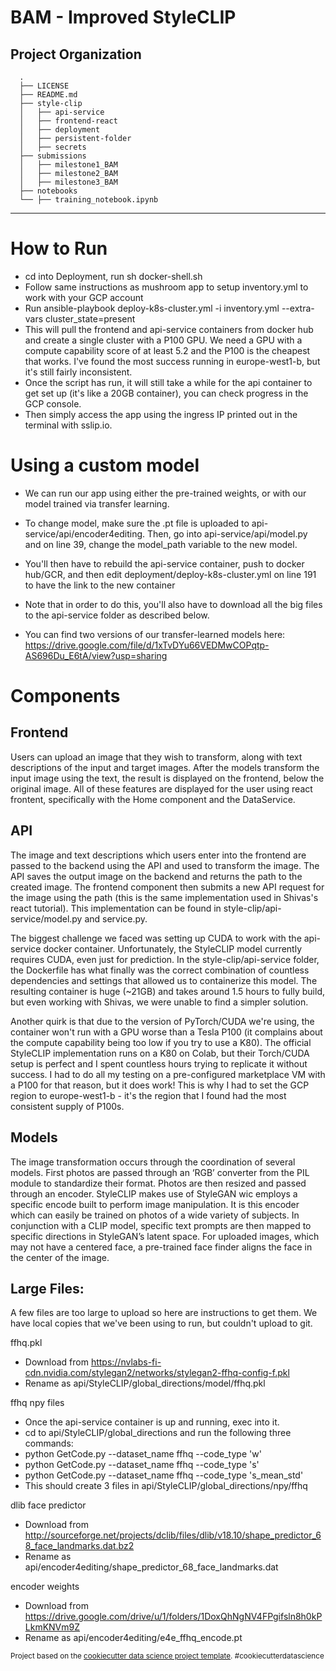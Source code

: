 BAM - Improved StyleCLIP
==============================

Project Organization
------------
      .
      ├── LICENSE
      ├── README.md
      ├── style-clip
      │   ├── api-service
      │   ├── frontend-react
      │   ├── deployment
      │   ├── persistent-folder
      │   ├── secrets
      ├── submissions
      │   ├── milestone1_BAM
      │   ├── milestone2_BAM
      │   ├── milestone3_BAM
      ├── notebooks
      └── ├── training_notebook.ipynb
      

--------

# How to Run

- cd into Deployment, run sh docker-shell.sh
- Follow same instructions as mushroom app to setup inventory.yml to work with your GCP account
- Run ansible-playbook deploy-k8s-cluster.yml -i inventory.yml --extra-vars cluster_state=present
- This will pull the frontend and api-service containers from docker hub and create a single cluster with a P100 GPU. We need a GPU with a compute capability score of at least 5.2 and the P100 is the cheapest that works. I've found the most success running in europe-west1-b, but it's still fairly inconsistent.
- Once the script has run, it will still take a while for the api container to get set up (it's like a 20GB container), you can check progress in the GCP console.
- Then simply access the app using the ingress IP printed out in the terminal with sslip.io.

# Using a custom model

- We can run our app using either the pre-trained weights, or with our model trained via transfer learning.
- To change model, make sure the .pt file is uploaded to api-service/api/encoder4editing. Then, go into api-service/api/model.py and on line 39, change the model_path variable to the new model.
- You'll then have to rebuild the api-service container, push to docker hub/GCR, and then edit deployment/deploy-k8s-cluster.yml on line 191 to have the link to the new container
- Note that in order to do this, you'll also have to download all the big files to the api-service folder as described below.

- You can find two versions of our transfer-learned models here: https://drive.google.com/file/d/1xTvDYu66VEDMwCOPqtp-AS696Du_E6tA/view?usp=sharing

# Components

## Frontend

Users can upload an image that they wish to transform, along with text descriptions of the input and target images. After the models transform the input image using the text, the result is displayed on the frontend, below the original image. All of these features are displayed for the user using react frontent, specifically with the Home component and the DataService.

## API

The image and text descriptions which users enter into the frontend are passed to the backend using the API and used to transform the image. The API saves the output image on the backend and returns the path to the created image. The frontend component then submits a new API request for the image using the path (this is the same implementation used in Shivas's react tutorial). This implementation can be found in style-clip/api-service/model.py and service.py.

The biggest challenge we faced was setting up CUDA to work with the api-service docker container. Unfortunately, the StyleCLIP model currently requires CUDA, even just for prediction. In the style-clip/api-service folder, the Dockerfile has what finally was the correct combination of countless dependencies and settings that allowed us to containerize this model. The resulting container is huge (~21GB) and takes around 1.5 hours to fully build, but even working with Shivas, we were unable to find a simpler solution. 

Another quirk is that due to the version of PyTorch/CUDA we're using, the container won't run with a GPU worse than a Tesla P100 (it complains about the compute capability being too low if you try to use a K80). The official StyleCLIP implementation runs on a K80 on Colab, but their Torch/CUDA setup is perfect and I spent countless hours trying to replicate it without success. I had to do all my testing on a pre-configured marketplace VM with a P100 for that reason, but it does work! This is why I had to set the GCP region to europe-west1-b - it's the region that I found had the most consistent supply of P100s.

## Models

The image transformation occurs through the coordination of several models. First photos are passed through an ‘RGB’ converter from the PIL module to standardize their format. Photos are then resized and passed through an encoder. StyleCLIP makes use of StyleGAN wic employs a specific encode built to perform image manipulation. It is this encoder which can easily be trained on photos of a wide variety of subjects. In conjunction with a CLIP model, specific text prompts are then mapped to specific directions in StyleGAN’s latent space. For uploaded images, which may not have a centered face, a pre-trained face finder aligns the face in the center of the image. 

## Large Files:
A few files are too large to upload so here are instructions to get them. We have local copies that we've been using to run, but couldn't upload to git.

ffhq.pkl
- Download from https://nvlabs-fi-cdn.nvidia.com/stylegan2/networks/stylegan2-ffhq-config-f.pkl
- Rename as api/StyleCLIP/global_directions/model/ffhq.pkl

ffhq npy files
- Once the api-service container is up and running, exec into it.
- cd to api/StyleCLIP/global_directions and run the following three commands:
- python GetCode.py --dataset_name ffhq --code_type 'w' 
- python GetCode.py --dataset_name ffhq --code_type 's' 
- python GetCode.py --dataset_name ffhq --code_type 's_mean_std' 
- This should create 3 files in api/StyleCLIP/global_directions/npy/ffhq

dlib face predictor
- Download from http://sourceforge.net/projects/dclib/files/dlib/v18.10/shape_predictor_68_face_landmarks.dat.bz2
- Rename as api/encoder4editing/shape_predictor_68_face_landmarks.dat

encoder weights
- Download from https://drive.google.com/drive/u/1/folders/1DoxQhNgNV4FPgifsln8h0kPLkmKNVm9Z
- Rename as api/encoder4editing/e4e_ffhq_encode.pt

<p><small>Project based on the <a target="_blank" href="https://drivendata.github.io/cookiecutter-data-science/">cookiecutter data science project template</a>. #cookiecutterdatascience</small></p>
